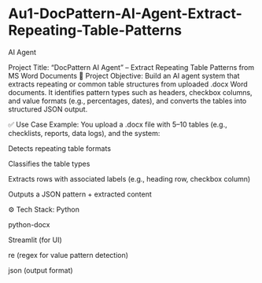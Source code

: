 # Au1-DocPattern-AI-Agent-Extract-Repeating-Table-Patterns
AI Agent

Project Title: “DocPattern AI Agent” – Extract Repeating Table Patterns from MS Word Documents
📌 Project Objective:
Build an AI agent system that extracts repeating or common table structures from uploaded .docx Word documents. It identifies pattern types such as headers, checkbox columns, and value formats (e.g., percentages, dates), and converts the tables into structured JSON output.

✅ Use Case Example:
You upload a .docx file with 5–10 tables (e.g., checklists, reports, data logs), and the system:

Detects repeating table formats

Classifies the table types

Extracts rows with associated labels (e.g., heading row, checkbox column)

Outputs a JSON pattern + extracted content

⚙️ Tech Stack:
Python

python-docx

Streamlit (for UI)

re (regex for value pattern detection)

json (output format)

